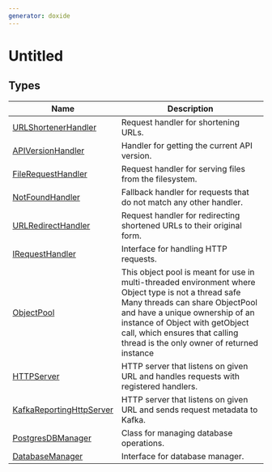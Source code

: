 ```yaml
---
generator: doxide
---
```



# Untitled



## Types

| Name | Description |
| ---- | ----------- |
| [URLShortenerHandler](URLShortenerHandler.md) |  Request handler for shortening URLs. |
| [APIVersionHandler](APIVersionHandler.md) |  Handler for getting the current API version. |
| [FileRequestHandler](FileRequestHandler.md) |  Request handler for serving files from the filesystem. |
| [NotFoundHandler](NotFoundHandler.md) | Fallback handler for requests that do not match any other handler. |
| [URLRedirectHandler](URLRedirectHandler.md) |  Request handler for redirecting shortened URLs to their original form. |
| [IRequestHandler](IRequestHandler.md) |  Interface for handling HTTP requests. |
| [ObjectPool](ObjectPool.md) | This object pool is meant for use in multi-threaded environment where Object type is not a thread safe Many threads can share ObjectPool and have a unique ownership of an instance of Object with getObject call, which ensures that calling thread is the only owner of returned instance  |
| [HTTPServer](HTTPServer.md) |  HTTP server that listens on given URL and handles requests with registered handlers. |
| [KafkaReportingHttpServer](KafkaReportingHttpServer.md) |  HTTP server that listens on given URL and sends request metadata to Kafka. |
| [PostgresDBManager](PostgresDBManager.md) |  Class for managing database operations. |
| [DatabaseManager](DatabaseManager.md) |  Interface for database manager. |

